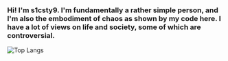 ### Hi! I'm s1csty9. I'm fundamentally a rather simple person, and I'm also the embodiment of chaos as shown by my code here. I have a lot of views on life and society, some of which are controversial.

![Top Langs](https://github-readme-stats.vercel.app/api/top-langs/?username=s1csty9&layout=compact&theme=dark)
